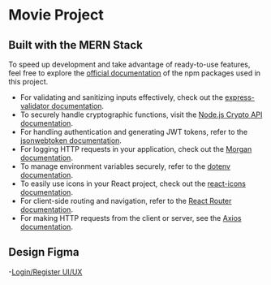 # Movie Project

## Built with the MERN Stack

To speed up development and take advantage of ready-to-use features, feel free to explore the [official documentation](https://www.npmjs.com/) of the npm packages used in this project.

- For validating and sanitizing inputs effectively, check out the [express-validator documentation](https://express-validator.github.io/docs/).  
- To securely handle cryptographic functions, visit the [Node.js Crypto API documentation](https://nodejs.org/api/crypto.html).  
- For handling authentication and generating JWT tokens, refer to the [jsonwebtoken documentation](https://www.npmjs.com/package/jsonwebtoken).  
- For logging HTTP requests in your application, check out the [Morgan documentation](https://www.npmjs.com/package/morgan).  
- To manage environment variables securely, refer to the [dotenv documentation](https://www.npmjs.com/package/dotenv).  
- To easily use icons in your React project, check out the [react-icons documentation](https://www.npmjs.com/package/react-icons).  
- For client-side routing and navigation, refer to the [React Router documentation](https://reactrouter.com/).  
- For making HTTP requests from the client or server, see the [Axios documentation](https://www.npmjs.com/package/axios).

## Design Figma
-[Login/Register UI/UX](https://www.figma.com/design/OJWmizhxJhMDLWtYYJXAPS/Movies-(Authentication-UI%2FUX)?node-id=0-1&t=B9QR6zwAqXCNsRxZ-1)




